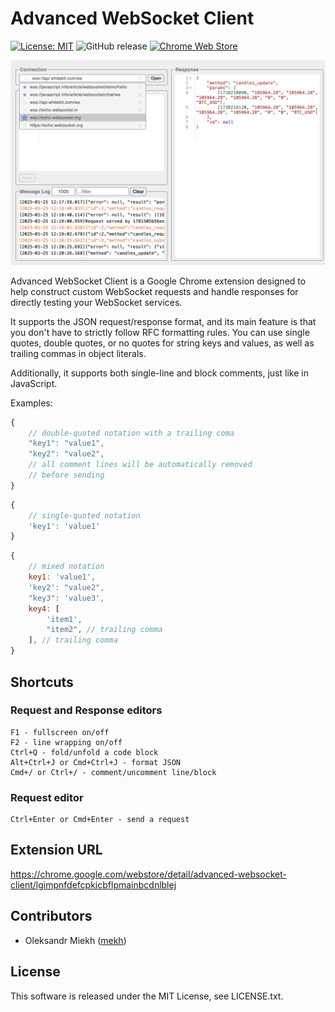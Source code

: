 # Advanced WebSocket Client

[![License: MIT](https://img.shields.io/badge/License-MIT-yellow.svg)](https://opensource.org/licenses/MIT)
![GitHub release](https://img.shields.io/github/v/release/mekh/advanced-websocket-client)
[![Chrome Web Store](https://img.shields.io/chrome-web-store/v/lgimpnfdefcpkicbflpmainbcdnlblej)](https://chrome.google.com/webstore/detail/advanced-websocket-client/lgimpnfdefcpkicbflpmainbcdnlblej)

![Advanced WebSocket Client](./resources/scr1.png)

Advanced WebSocket Client is a Google Chrome extension
designed to help construct custom WebSocket requests
and handle responses for directly testing your WebSocket services.

It supports the JSON request/response format,
and its main feature is that you don't have to strictly follow RFC formatting rules.
You can use single quotes, double quotes, or no quotes for string keys and values,
as well as trailing commas in object literals.

Additionally, it supports both single-line and block comments, just like in JavaScript.

Examples:
```javascript
{
    // double-quoted notation with a trailing coma
    "key1": "value1",
    "key2": "value2",
    // all comment lines will be automatically removed
    // before sending
}
````
```javascript
{
    // single-quoted notation
    'key1': 'value1'
}
```
```javascript
{
    // mixed notation
    key1: 'value1',
    'key2': "value2",
    "key3": 'value3',
    key4: [
        'item1',
        "item2", // trailing comma
    ], // trailing comma
}
```
## Shortcuts

### Request and Response editors
    F1 - fullscreen on/off
    F2 - line wrapping on/off
    Ctrl+Q - fold/unfold a code block
    Alt+Ctrl+J or Cmd+Ctrl+J - format JSON
    Cmd+/ or Ctrl+/ - comment/uncomment line/block
    
### Request editor
    Ctrl+Enter or Cmd+Enter - send a request

## Extension URL
https://chrome.google.com/webstore/detail/advanced-websocket-client/lgimpnfdefcpkicbflpmainbcdnlblej

## Contributors

- Oleksandr Miekh ([mekh](https://github.com/mekh))
        
## License

This software is released under the MIT License, see LICENSE.txt.
